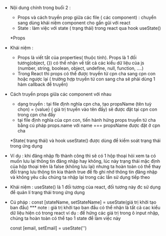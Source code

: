 ### 
- Nội dung chính trong buổi 2 :
  + Props và cách truyền prop giữa các file ( các component) : chuyển sang dùng khái niệm component cho gần gũi với react 
  + State : làm việc với state ( trạng thái) trong react qua hook useState()

  *Props

- Khái niệm : 
    + Props là viết tắt của properties( thuộc tính). Props là 1 đối tương(object, {}) có thể nhận về tất cả các kiểu dữ liệu của js
    (number, string, boolean, object, undefine, null, function, ....)
    + Trong React thì props có thể được truyền từ cpn cha sang cpn con hoặc ngược lại ( trường hợp truyền từ con sang cha 
    sẽ phải dùng 1 hàm callback để truyền)
- Cách truyền props giữa các component với nhau 
    + dạng truyền : tại file định nghĩa cpn cha, tạo propsName (tên tuỳ chọn) = {value} ( giá trị truyền vào tên đấy) sẽ được đặt 
    tại cpn con trong cpn cha đấy
    + tại file định nghĩa của cpn con, tiến hành hứng props truyền từ cha bằng cú pháp props.name với name === propsName 
    được đặt ở cpn cha

  *State( trạng thái) và hook useState() được dùng để kiểm soát trạng thái trong ứng dụng

- Ví dụ : khi đăng nhập fb thành công thì sẽ có 1 hộp thoại hỏi xem ta có muốn lưu lại thông tin đăng nhập hay không, lúc này
trạng thái mặc định của hộp thoại trên là false (không lưu lại) nhưng ta hoàn toàn có thể thay đổi trạng lưu thông tin kia
thành true để fb ghi nhớ thông tin đăng nhập và không yêu cầu chúng ta nhập lại trong các lần sử dụng tiếp theo

- Khái niệm : useState() là 1 đối tương cùa react, đối tương này đc sử dụng để quản lí trạng thái trong ứng dụng 
- Cú pháp : const [stateName, setStateName] = useState(giá trị khởi tạo ban đầu)
*** note : giá trị khởi tạo ban đầu có thể nhận là tất cả cac kiểu dữ liệu hiện có trong react 
ví dụ : để hứng các giá trị trong ô input nhập, chúng ta hoàn toàn có thể tạo 1 state để làm việc này

  const [email, setEmail] = useState('')